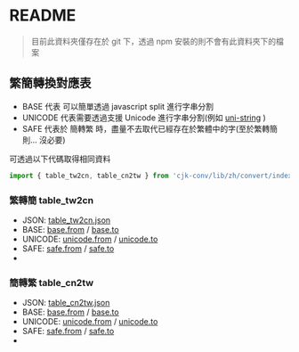# README

> 目前此資料夾僅存在於 git 下，透過 npm 安裝的則不會有此資料夾下的檔案

## 繁簡轉換對應表

* BASE 代表 可以簡單透過 javascript split 進行字串分割
* UNICODE 代表需要透過支援 Unicode 進行字串分割(例如 [uni-string](https://www.npmjs.com/package/uni-string) )
* SAFE 代表於 簡轉繁 時，盡量不去取代已經存在於繁體中的字(至於繁轉簡則... 沒必要)

可透過以下代碼取得相同資料

```ts
import { table_tw2cn, table_cn2tw } from 'cjk-conv/lib/zh/convert/index';
```

### 繁轉簡 table_tw2cn

- JSON: [table_tw2cn.json](zh/convert/table_tw2cn.json)
- BASE: [base.from](zh/convert/unsafe/table_tw2cn.base.from.txt) / [base.to](zh/convert/unsafe/table_tw2cn.base.to.txt)
- UNICODE: [unicode.from](zh/convert/unsafe/table_tw2cn.unicode.from.txt) / [unicode.to](zh/convert/unsafe/table_tw2cn.unicode.to.txt)
- SAFE: [safe.from](zh/convert/safe/table_tw2cn.base.from.txt) / [safe.to](zh/convert/safe/table_tw2cn.base.to.txt)
- 

### 簡轉繁 table_cn2tw

- JSON: [table_cn2tw.json](zh/convert/table_cn2tw.json)
- BASE: [base.from](zh/convert/unsafe/table_cn2tw.base.from.txt) / [base.to](zh/convert/unsafe/table_cn2tw.base.to.txt)
- UNICODE: [unicode.from](zh/convert/unsafe/table_cn2tw.unicode.from.txt) / [unicode.to](zh/convert/unsafe/table_cn2tw.unicode.to.txt)
- SAFE: [safe.from](zh/convert/safe/table_cn2tw.base.from.txt) / [safe.to](zh/convert/safe/table_cn2tw.base.to.txt)
- 
